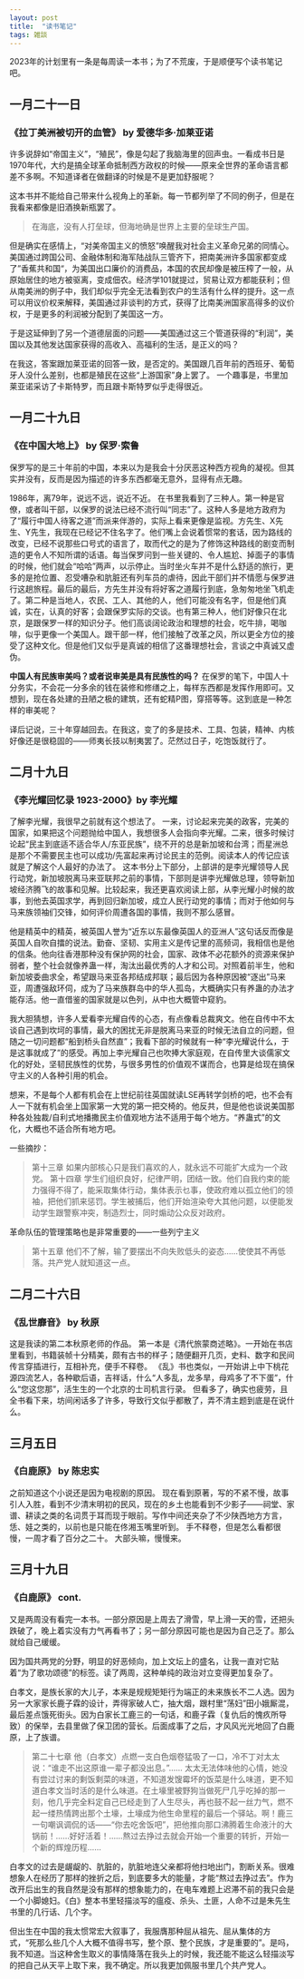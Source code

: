 ```yaml
---
layout: post
title:  "读书笔记"
tags: 雑談
---
```


2023年的计划里有一条是每周读一本书；为了不荒废，于是顺便写个读书笔记吧。

## 一月二十一日
### 《拉丁美洲被切开的血管》 by 爱德华多·加莱亚诺
许多说辞如“帝国主义”，“殖民”，像是勾起了我脑海里的回声虫。一看成书日是1970年代，大约是搞全球革命抵制西方政权的时候——原来全世界的革命语言都差不多啊。不知道译者在做翻译的时候是不是更加舒服呢？

这本书并不能给自己带来什么视角上的革新。每一节都列举了不同的例子，但是在我看来都像是旧酒换新瓶罢了。
> 在海底，没有人打垒球，但海地确是世界上主要的垒球生产国。

但是确实在感情上，“对美帝国主义的愤怒”唤醒我对社会主义革命兄弟的同情心。
美国通过跨国公司、金融体制和海军陆战队三管齐下，把南美洲许多国家都变成了”香蕉共和国“，为美国出口廉价的消费品，本国的农民却像是被压榨了一般，从原始居住的地方被驱离，变成佃农。经济学101就提过，贸易让双方都能获利；但从南美洲的例子中，我们却似乎完全无法看到农户的生活有什么样的提升。这一点可以用议价权来解释，美国通过非谈判的方式，获得了比南美洲国家高得多的议价权，于是更多的利润被分配到了美国这一方。

于是这延伸到了另一个道德层面的问题——美国通过这三个管道获得的“利润”，美国以及其他发达国家获得的高收入、高福利的生活，是正义的吗？

在我这，答案跟加莱亚诺的回答一致，是否定的。美国跟几百年前的西班牙、葡萄牙人没什么差别，也都是殖民在这些“上游国家”身上罢了。
一个趣事是，书里加莱亚诺采访了卡斯特罗，而且跟卡斯特罗似乎走得很近。

## 一月二十九日
### 《在中国大地上》 by 保罗·索鲁
保罗写的是三十年前的中国，本来以为是我会十分厌恶这种西方视角的凝视。但其实并没有，反而是因为描述的许多东西都毫无意外，显得有点无趣。

1986年，离79年，说远不远，说近不近。
在书里我看到了三种人。第一种是官僚，或者叫干部，以保罗的说法已经不流行叫“同志”了。这种人多是地方政府为了“履行中国人待客之道”而派来伴游的，实际上看来更像是监视。方先生、X先生、Y先生，我现在已经记不住名字了。他们嘴上会说着惯常的套话，因为路线的改变，已经不说那些口号式的语言了，取而代之的是为了修饰这种路线的剧变而制造的更令人不知所谓的话语。每当保罗问到一些关键的、令人尴尬、掉面子的事情的时候，他们就会“哈哈”两声，以示停止。当时坐火车并不是什么舒适的旅行，更多的是抢位置、忍受嘈杂和肮脏还有列车员的虐待，因此干部们并不情愿与保罗进行这趟旅程。最后的最后，方先生并没有将好客之道履行到底，急匆匆地坐飞机走了。第二种是当地人，农民、工人、其他的人，他们可能没有名字，但是他们真诚，实在，认真的好客；会跟保罗实际的交谈。也有第三种人，他们好像只在北京，是跟保罗一样的知识分子。他们高谈阔论政治和理想的社会，吃牛排，喝咖啡，似乎更像一个美国人。跟干部一样，他们接触了改革之风，所以更全方位的接受了这种文化。但是他们又似乎是真诚的相信了这番理想社会，言谈之中真诚又虚伪。

**中国人有民族审美吗？或者说审美是具有民族性的吗？**
在保罗的笔下，中国人十分务实，不会花一分多余的钱在装修和修缮之上，每样东西都是发挥作用即可。又想到，现在各处建的丑陋之极的建筑，还有蛇精P图，穿搭等等。这到底是一种怎样的审美呢？

译后记说，三十年穿越回去。在我这，变了的多是技术、工具、包装，精神、内核好像还是很稳固的——师夷长技以制夷罢了。茫然过日子，吃饱饭就行了。

## 二月十九日
### 《李光耀回忆录 1923-2000》by 李光耀
了解李光耀，我很早之前就有这个想法了。
一来，讨论起来完美的政客，完美的国家，如果把这个问题抛给中国人，我想很多人会指向李光耀。二来，很多时候讨论起“民主到底适不适合华人/东亚民族”，绕不开的总是新加坡和台湾；而星洲总是那个不需要民主也可以成功/先富起来再讨论民主的范例。阅读本人的传记应该就是了解这个人最好的办法了。
这本书分上下部分，上部讲的是李光耀领导人民行动党，新加坡脱离马来亚联邦之前的事情，下部则是讲李光耀做总理，领导新加坡经济腾飞的故事和见解。比较起来，我还更喜欢阅读上部，从李光耀小时候的故事，到他去英国求学，再到回归新加坡，成立人民行动党的事情；而对于他如何与马来族领袖们交锋，如何评价周遭各国的事情，我则不那么感冒。

他是精英中的精英，被英国人誉为“近东以东最像英国人的亚洲人”这句话反而像是英国人自吹自擂的说法。勤奋、坚韧、实用主义是传记里的高频词，我相信也是他的信条。他向往香港那种没有保护网的社会，国家、政体不必花额外的资源来保护弱者，整个社会就像养蛊一样，淘汰出最优秀的人才和公司。对照着前半生，他和新加坡委曲求全，希望跟马来亚各邦结成邦联；最后因为各种原因被“逐出”马来亚，周遭强敌环伺，成为了马来族群岛中的华人孤岛，大概确实只有养蛊的办法才能存活。他一直借鉴的国家就是以色列，从中也大概管中窥豹。

我大胆猜想，许多人爱看李光耀自传的心态，有点像看总裁爽文。他在自传中不太谈自己遇到坎坷的事情，最大的困扰无非是脱离马来亚的时候无法自立的问题，但随之一切问题都“船到桥头自然直”；我看下部的时候就有一种“李光耀说什么，于是这事就成了”的感受。再加上李光耀自己也吹捧大家庭观，在自传里大谈儒家文化的好处，坚韧民族性的优势，与很多男性的价值观不谋而合，也算是给现在搞保守主义的人各种引用的机会。

想来，不是每个人都有机会在上世纪前往英国就读LSE再转学剑桥的吧，也不会有人一下就有机会坐上国家第一大党的第一把交椅的。他反共，但是他也谈说美国那种各处独裁/自利式地播撒民主价值观地方法不适用于每个地方。“养蛊式”的文化，大概也不适合所有地方吧。

一些摘抄：
> 第十三章 如果内部核心只是我们喜欢的人，就永远不可能扩大成为一个政党。
> 第十四章 学生们组织良好，纪律严明，团结一致。他们自我约束的能力强得不得了，能采取集体行动，集体表示乜事，使政府难以孤立他们的领袖，把他们抓来惩罚。学生被捕后，他们开始渲染夸大其他问题，以便能发动学生跟警察冲突，制造烈士，同时煽动公众反对政府。

革命队伍的管理策略也是非常重要的——一些列宁主义

> 第十五章 他们不了解，输了要摆出不向失败低头的姿态……使使其不再低落。共产党人就知道这一点。

## 二月二十六日
### 《乱世靡音》 by 秋原
这是我读的第二本秋原老师的作品。
第一本是《清代旅蒙商述略》。一开始在书店里看到，书籍装帧十分精美，颇有古书的样子；随便翻开几页，史料、数字和民间传言穿插进行，互相补充，便手不释卷。
《乱》书也类似，一开始讲上中下桃花源四流艺人，各种歇后语，吉祥话，什么“人多乱，龙多旱，母鸡多了不下蛋”，什么“您这您那”，活生生的一个北京的士司机言行录。
但看多了，确实也疲劳，且全书看下来，坊间闲话多了许多，导致行文似乎都散了，弄不清主题到底是在说什么。



## 三月五日
### 《白鹿原》 by 陈忠实
之前知道这个小说还是因为电视剧的原因。
现在看到原著，写的不紧不慢，故事引人入胜，看到不少清末明初的民风，现在的乡土也能看到不少影子——祠堂、家谱、耕读之类的名词贯于耳而现于眼前。写作中间还夹杂了不少陕西地方方言，恁、娃之类的，以前也是只能在佟湘玉嘴里听到。
手不释卷，但是怎么看都很慢，一周才看了百分之二十。
大部头嘛，慢慢来。



## 三月十九日
### 《白鹿原》 cont.
又是两周没有看完一本书。一部分原因是上周去了滑雪，早上滑一天的雪，还把头跌破了，晚上着实没有力气再看书了；另一部分原因可能也是因为自己乏了。那么就给自己缓缓。

因为国共两党的分野，明显的好恶倾向，加上文坛上的盛名，让我一直对它贴着“为了歌功颂德”的标签。读了两周，这种单纯的政治对立变得更加复杂了。

白孝文，是族长家的大儿子，本来是规规矩矩行为端正的未来族长不二人选。因为另一大家家长鹿子霖的设计，弄得家破人亡，抽大烟，跟村里“荡妇”田小娥厮混，最后差点饿死街头。因为白家长工鹿三的一句话，和鹿子霖（复仇后的愧疚所导致）的保举，去县里做了保卫团的营长。后面成事了之后，才风风光光地回了白鹿原，上了族谱。

> 第二十七章
> 他（白孝文）点燃一支白色烟卷猛吸了一口，冷不丁对太太说：“谁走不出这原谁一辈子都没出息。”……
> 太太无法体味他的心情，她没有尝过讨来的剩饭剩菜的味道，不知道发馊霉坏的饭菜是什么味道，更不知道白孝文当时活的是什么味道。在土壕里被野狗当做死尸几乎吃掉的那一刻，他几乎完全料定自己已经走到了人生尽头，再也鼓不起一丝力气，燃不起一缕热情跨出那个土壕，土壕成为他生命里程的最后一个驿站。啊！鹿三一句嘲讽调侃的话——“你去吃舍饭吧”，把他推向那口沸腾着生命液汁的大锅前！……好好活着！……熬过去挣过去就会开始一个重要的转折，开始一个新的辉煌历程……

白孝文的过去是龌龊的、肮脏的，肮脏地连父亲都将他扫地出门，割断关系。很难想象人在经历了那样的挫折之后，到底要多大的能量，才能“熬过去挣过去”。作为改开后出生的我自然是没有那样的想象能力的，在电车难题上迟滞不前的我只会是一个小脚媳妇。《白》整本书里轻描淡写的瘟疫、杀头、土匪，人命不过是朱先生书里的几行话、几个字。

但出生在中国的我太惯常宏大叙事了，我服膺那种屈从祖先、屈从集体的方式，“死那么些几个人大概不值得书写，整个原、整个民族，才是重要的”。是吗，我不知道。当这种舍生取义的事情降落在我头上的时候，我还能不能这么轻描淡写的把自己从天平上取下来，我不确定。所以我更加佩服书里几个共产党人。

